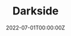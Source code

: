 ---
date: "2022-07-01T00:00:00Z"
external_link: https://issuu.com/hauntedwordspress/docs/haunted_words_press_issue_one_2_
image:
  caption: Darkside  
  focal_point: Smart
summary: Haunted Words Press, 1 Jul 2022
tags:
- Published
title: Darkside
---